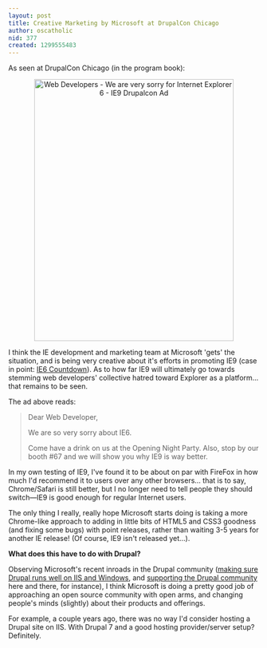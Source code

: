 ```yaml
---
layout: post
title: Creative Marketing by Microsoft at DrupalCon Chicago
author: oscatholic
nid: 377
created: 1299555483
---
```

<p style="text-align: left;">As seen at DrupalCon Chicago (in the program book):</p><p style="text-align: center;"><img src="http://www.opensourcecatholic.com/sites/opensourcecatholic.com/files/user-uploads/oscatholic/ie9-microsoft-web-developer-sorry-ad.jpg" alt="Web Developers - We are very sorry for Internet Explorer 6 - IE9 Drupalcon Ad" width="400" height="525" /></p><p>I think the IE development and marketing team at Microsoft 'gets' the situation, and is being very creative about it's efforts in promoting IE9 (case in point: <a href="http://ie6countdown.com/">IE6 Countdown</a>). As to how far IE9 will ultimately go towards stemming web developers' collective hatred toward Explorer as a platform... that remains to be seen.</p><p>The ad above reads:</p><blockquote><p>Dear Web Developer,</p><p>We are so very sorry about IE6.</p><p>Come have a drink on us at the Opening Night Party. Also, stop by our booth #67 and we will show you why IE9 is way better.</p></blockquote><p>In my own testing of IE9, I've found it to be about on par with FireFox in how much I'd recommend it to users over any other browsers... that is to say, Chrome/Safari is still better, but I no longer need to tell people they should switch—IE9 is good enough for regular Internet users.</p><p>The only thing I really, really hope Microsoft starts doing is taking a more Chrome-like approach to adding in little bits of HTML5 and CSS3 goodness (and fixing some bugs) with point releases, rather than waiting 3-5 years for another IE release! (Of course, IE9 isn't released yet...).</p><p><strong>What does this have to do with Drupal?</strong></p><p>Observing Microsoft's recent inroads in the Drupal community (<a href="http://www.microsoft.com/web/drupal">making sure Drupal runs well on IIS and Windows</a>, and <a href="http://acquia.com/blog/microsoft-promoting-drupal">supporting the Drupal community</a> here and there, for instance), I think Microsoft is doing a pretty good job of approaching an open source community with open arms, and changing people's minds (slightly) about their products and offerings.</p><p>For example, a couple years ago, there was no way I'd consider hosting a Drupal site on IIS. With Drupal 7 and a good hosting provider/server setup? Definitely.</p>
